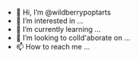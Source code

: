 - 👋 Hi, I’m @wildberrypoptarts
- 👀 I’m interested in ...
- 🌱 I’m currently learning ...
- 💞️ I’m looking to colld'aborate on ...
- 📫 How to reach me ...

<!---
wildberrypoptarts/wildberrypoptarts is a ✨ special ✨ repository because its `README.md` (this file) appears on your GitHub profile.
You can click the Preview link to take a look at your changes.
--->

